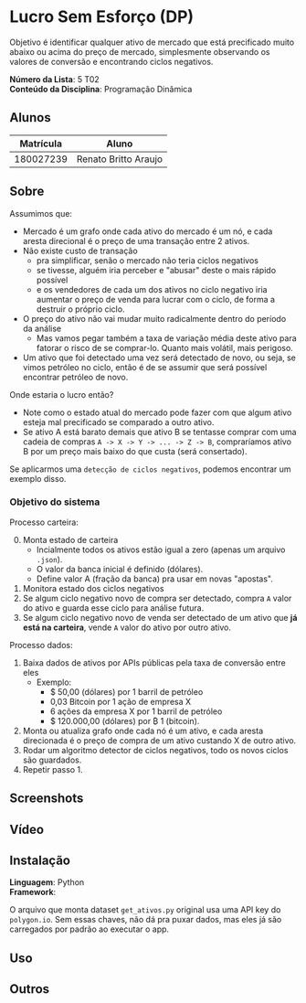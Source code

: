 # Lucro Sem Esforço (DP)

Objetivo é identificar qualquer ativo de mercado que está precificado muito abaixo ou acima do preço de mercado, simplesmente observando os valores de conversão e encontrando ciclos negativos.

**Número da Lista**: 5 T02<br>
**Conteúdo da Disciplina**: Programação Dinâmica<br>

## Alunos

| Matrícula | Aluno                |
| --------- | -------------------- |
| 180027239 | Renato Britto Araujo |

## Sobre 

Assumimos que:
- Mercado é um grafo onde cada ativo do mercado é um nó, e cada aresta direcional é o preço de uma transação entre 2 ativos. 
- Não existe custo de transação 
  - pra simplificar, senão o mercado não teria ciclos negativos
  - se tivesse, alguém iria perceber e "abusar" deste o mais rápido possível
  - e os vendedores de cada um dos ativos no ciclo negativo iria aumentar o preço de venda para lucrar com o ciclo, de forma a destruir o próprio ciclo.
- O preço do ativo não vai mudar muito radicalmente dentro do período da análise
  - Mas vamos pegar também a taxa de variação média deste ativo para fatorar o risco de se comprar-lo. Quanto mais volátil, mais perigoso. 
- Um ativo que foi detectado uma vez será detectado de novo, ou seja, se vimos petróleo no ciclo, então é de se assumir que será possível encontrar petróleo de novo.

Onde estaria o lucro então?
- Note como o estado atual do mercado pode fazer com que algum ativo esteja mal precificado se comparado a outro ativo.
- Se ativo A está barato demais que ativo B se tentasse comprar com uma cadeia de compras `A -> X -> Y -> ... -> Z -> B`, compraríamos ativo B por um preço mais baixo do que custa (será consertado).
  
Se aplicarmos uma `detecção de ciclos negativos`, podemos encontrar um exemplo disso.

### Objetivo do sistema

Processo carteira:

0. Monta estado de carteira
   - Incialmente todos os ativos estão igual a zero (apenas um arquivo `.json`).
   - O valor da banca inicial é definido (dólares).
   - Define valor A (fração da banca) pra usar em novas "apostas".
1. Monitora estado dos ciclos negativos
2. Se algum ciclo negativo novo de compra ser detectado, compra `A` valor do ativo e guarda esse ciclo para análise futura.
3. Se algum ciclo negativo novo de venda ser detectado de um ativo que **já está na carteira**, vende `A` valor do ativo por outro ativo.

Processo dados:

1. Baixa dados de ativos por APIs públicas pela taxa de conversão entre eles
   - Exemplo:
     - $ 50,00 (dólares) por 1 barril de petróleo
     - 0,03 Bitcoin por 1 ação de empresa X
     - 6 ações da empresa X por 1 barril de petróleo
     - $ 120.000,00 (dólares) por ₿ 1 (bitcoin).
2. Monta ou atualiza grafo onde cada nó é um ativo, e cada aresta direcionada é o preço de compra de um ativo custando X de outro ativo.
3. Rodar um algoritmo detector de ciclos negativos, todo os novos ciclos são guardados.
4. Repetir passo 1.


## Screenshots

## Vídeo


## Instalação 
**Linguagem**: Python<br>
**Framework**: <br>

O arquivo que monta dataset `get_ativos.py` original usa uma API key do `polygon.io`.
Sem essas chaves, não dá pra puxar dados, mas eles já são carregados por padrão ao executar o app.

## Uso 


## Outros

